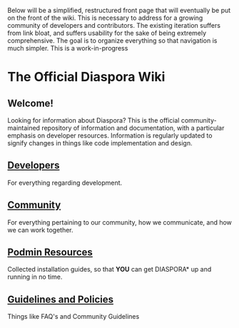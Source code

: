 Below will be a simplified, restructured front page that will eventually be put on the front of the wiki. This is necessary to address for a growing community of developers and contributors. The existing iteration suffers from link bloat, and suffers usability for the sake of being extremely comprehensive. The goal is to organize everything so that navigation is much simpler. This is a work-in-progress

# The Official Diaspora Wiki

## Welcome!
Looking for information about Diaspora? This is the official community-maintained repository of information and documentation, with a particular emphasis on developer resources. Information is regularly updated to signify changes in things like code implementation and design.

## [Developers](https://github.com/diaspora/diaspora/wiki/Developers)
For everything regarding development.

## [Community](https://github.com/diaspora/diaspora/wiki/Community)
For everything pertaining to our community, how we communicate, and how we can work together.

## [Podmin Resources](https://github.com/diaspora/diaspora/wiki/Podmin-Resources)
Collected installation guides, so that **YOU** can get DIASPORA* up and running in no time.

## [Guidelines and Policies](https://github.com/diaspora/diaspora/wiki/Guidelines-and-Policies)
Things like FAQ's and Community Guidelines